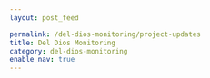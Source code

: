 ```yaml
---
layout: post_feed

permalink: /del-dios-monitoring/project-updates
title: Del Dios Monitoring
category: del-dios-monitoring
enable_nav: true
---
```

